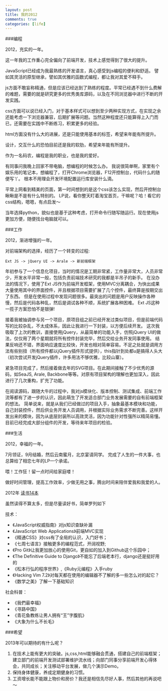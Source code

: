 ```yaml
---
layout: post
title: 我的2012
comments: true
categories: [life]
---
```


###编程

2012，充实的一年。

这一年我的工作重心完全偏向了前端开发，技术上感觉得到了很大的提升。

JavaScript已经成为我最熟练的开发语言，真心感受到js编程的便利和舒适。
譬如其灵活的原型继承，譬如其优雅的函数式编程，都让我对其爱不释手。

js方面不敢妄称精通，但是应该已经达到了熟练的程度。平常已经遇不到什么费解的难题，需要的就是研究更多的优秀类库源码，以及在不同浏览器中进行不断的开发实践。

css方面可以说已经入门，对于基本样式可以想到至少两种实现方式，在实现之余还能考虑一下浏览器兼容，后期扩展等问题。当然这种程度还只能算得上入门而已，还需要在实践中不断练习，积累更多的经验。

html方面没有什么大的进展，还是只能使用基本的标签，希望来年能有所提升。

设计，交互什么的恐怕目前还是我的软肋，希望来年能有所提升。

作为一名码农，编程是我的职业，也是我的爱好。

有同事问我晚上回家不带电脑，想编程的时候怎么办。
我说很简单啊，家里有个娱乐用的笔记本，想编程了，打开Chrome浏览器，F12开控制台，代码什么的随便写丫。
根本不用理会开发环境配置运行库安装什么滴。

平常上网看到精美的页面，第一时间想到的是这个css该怎么实现，然后开控制台瞅瞅是不是有什么特别的。
LP说，看你整天盯着淘宝首页，干嘛呢？哈！看它的css结构，嗯嗯，有点启发～

当年选择python，貌似也是基于这种考虑，打开命令行随写随运行。现在使用js更加方便，随便找台电脑就可以。

###工作

2012，渐进增强的一年。

对前端架构的选择，经历了一个转变的过程:

```
Ext JS -> jQuery UI -> Arale -> 新前端框架
```

年初参与了一个信息化项目，当时的情况是工期非常紧，工作量非常大，人员非常少，开发水平非常一般，包括负责前端技术研究的我都是半吊子的新手。
在没办法的情况下，使用了Ext JS作为前端开发框架，使用MVC分离耦合，为快出成果大量使用其中的界面控件，并且根据项目需要扩展了几个控件，最终算是按期交出了东西。
但是在使用过程中发现问题很多。最突出的问题是用户反映操作各种慢，然后是代码各种乱，然后是调试各种不顺，系统扩展各种困难。
Ext JS这种一揽子方案恐怕不是银弹!

接着我被抽调参与另一个项目，原项目组之前已经开发过类似项目，但是前端代码写的比较杂乱，不太成体系，因此让我进行一下封装，以方便后续开发。
这次我吸取了上次的教训，直接使用jQuery，从最简单的功能入手，仿照jQuery UI的做法，仅仅用了两个星期就将所有控件封装完毕，然后交给业务开发同事使用。
结果反响还不错，界面响应速度比较快，开发也相对简单容易。不足之处就是调用方法有些别扭（所有控件都以jQuery插件形式提供），this指针到处都u是搞得人头大（初次尝试开发jQuery插件，许多用法不够优雅，比较山寨）。

紧急项目完成了，然后接着做去年的SVG项目。在此期间接触了不少优秀的源码，如SeaJS, Arale, Backbone等等。对原有项目架构的理解也更加深入，因此进行了几次重构，扩充了功能。

在阅读源码，跟随大牛的过程中，我对js模块化、版本控制、测试集成、前端工作流等都有了进一步的认识，因此萌生了开发适合部门业务发展需要的自有前端框架的想法。
简单说来，就是从我们已经做过的项目入手，抽象最基本模块和功能，自己封装控件，然后供业务开发人员调用，并根据实际业务需求不断完善。这样开发出来的模块，因为从底层封装所以高效灵活，因为功能针对性强所以精简易懂。
目前已经完成大部分组件的开发，等待来年项目的检验。

###生活

2012，幸福的一年。

7月领证，9月结婚，然后云南蜜月，北京宴请同学。
完成了人生的一件大事，也总算给了相恋七年的LP一个承诺。

喂！工作狂！留一点时间给家庭喽！

做好时间管理，提高工作效率，少做无用之事，腾出时间来陪伴爱我和我爱的人。

2012年 [读书14本](http://www.yuedudna.com/users/1455680/book/2012)

虽然读得不算太多，但是尽量读好书，简单罗列如下

技术：

* 《JavaScript权威指南》对js知识查缺补漏
* 《JavaScript Web Applications》前端MVC实现
* 《精通CSS》对css有了全局的认识，入门好书；
* 《七周七语言》接触更多的编程范式，开阔视野;
* 《Pro Git》让我更加放心的使用Git，更自如的加入到Github这个乐园中；
* 《The Definitive Guide to Django》不能忘了后端老本行，django还是挺好用的
* 《松本行弘的程序世界》,《Ruby元编程》入手ruby
* 《Hacking Vim 7.2》对每天都在使用的编辑器不了解的多一些怎么对的起它？
* 《数学之美》了解一下基础知识

社会科普：

* 《我們最幸福》
* 《寻路中国》
* 《青花鱼教练让男人拥有“王”字腹肌》
* 《大象为什么不长毛》

###希望

2013年可以期待的有什么呢？

1. 在技术上能有更大的突破。js,css,html能够融会贯通，搭建自己的前端框架；建立部门的前端开发测试部署维护流水线；向部门同事分享前端开发心得体会，共同成长；关注移动平台发展，做几个演示Demo。
1. 保持身体健康，养成定期健身的习惯。
1. 工资增长能不能跟上物价和房价？我还是相信先尽好人事，然后其他的再说吧～
